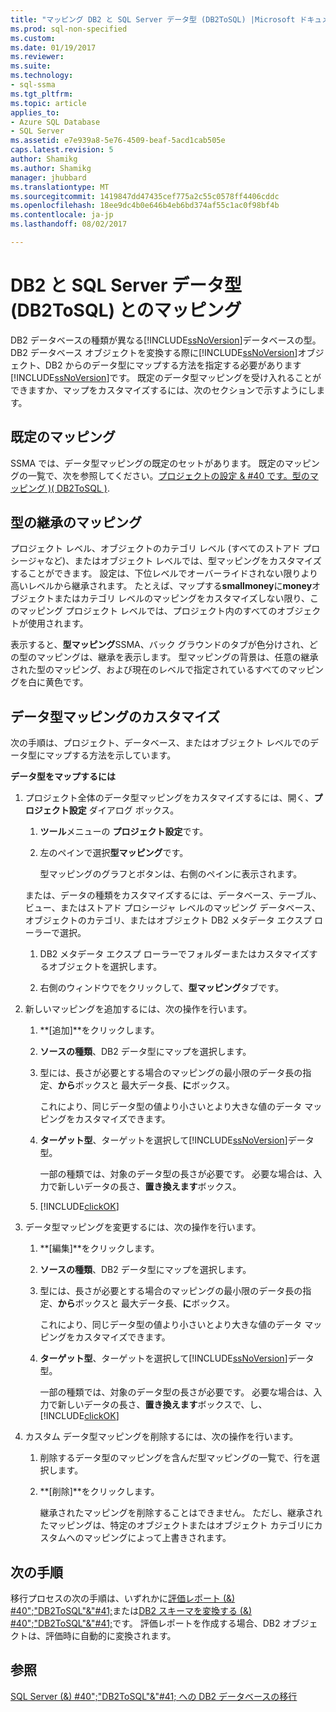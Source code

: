 ```yaml
---
title: "マッピング DB2 と SQL Server データ型 (DB2ToSQL) |Microsoft ドキュメント"
ms.prod: sql-non-specified
ms.custom: 
ms.date: 01/19/2017
ms.reviewer: 
ms.suite: 
ms.technology:
- sql-ssma
ms.tgt_pltfrm: 
ms.topic: article
applies_to:
- Azure SQL Database
- SQL Server
ms.assetid: e7e939a8-5e76-4509-beaf-5acd1cab505e
caps.latest.revision: 5
author: Shamikg
ms.author: Shamikg
manager: jhubbard
ms.translationtype: MT
ms.sourcegitcommit: 1419847dd47435cef775a2c55c0578ff4406cddc
ms.openlocfilehash: 18ee9dc4b0e646b4eb6bd374af55c1ac0f98bf4b
ms.contentlocale: ja-jp
ms.lasthandoff: 08/02/2017

---
```

# <a name="mapping-db2-and-sql-server-data-types-db2tosql"></a>DB2 と SQL Server データ型 (DB2ToSQL) とのマッピング
DB2 データベースの種類が異なる[!INCLUDE[ssNoVersion](../../includes/ssnoversion_md.md)]データベースの型。 DB2 データベース オブジェクトを変換する際に[!INCLUDE[ssNoVersion](../../includes/ssnoversion_md.md)]オブジェクト、DB2 からのデータ型にマップする方法を指定する必要があります[!INCLUDE[ssNoVersion](../../includes/ssnoversion_md.md)]です。 既定のデータ型マッピングを受け入れることができますか、マップをカスタマイズするには、次のセクションで示すようにします。  
  
## <a name="default-mappings"></a>既定のマッピング  
SSMA では、データ型マッピングの既定のセットがあります。 既定のマッピングの一覧で、次を参照してください。[プロジェクトの設定 & #40 です。型のマッピング &#41;&#40; DB2ToSQL &#41;](../../ssma/db2/project-settings-type-mapping-db2tosql.md).  
  
## <a name="type-mapping-inheritance"></a>型の継承のマッピング  
プロジェクト レベル、オブジェクトのカテゴリ レベル (すべてのストアド プロシージャなど)、またはオブジェクト レベルでは、型マッピングをカスタマイズすることができます。 設定は、下位レベルでオーバーライドされない限りより高いレベルから継承されます。 たとえば、マップする**smallmoney**に**money**オブジェクトまたはカテゴリ レベルのマッピングをカスタマイズしない限り、このマッピング プロジェクト レベルでは、プロジェクト内のすべてのオブジェクトが使用されます。  
  
表示すると、**型マッピング**SSMA、バック グラウンドのタブが色分けされ、どの型のマッピングは、継承を表示します。 型マッピングの背景は、任意の継承された型のマッピング、および現在のレベルで指定されているすべてのマッピングを白に黄色です。  
  
## <a name="customizing-data-type-mappings"></a>データ型マッピングのカスタマイズ  
次の手順は、プロジェクト、データベース、またはオブジェクト レベルでのデータ型にマップする方法を示しています。  
  
**データ型をマップするには**  
  
1.  プロジェクト全体のデータ型マッピングをカスタマイズするには、開く、**プロジェクト設定** ダイアログ ボックス。  
  
    1.  **ツール**メニューの **プロジェクト設定**です。  
  
    2.  左のペインで選択**型マッピング**です。  
  
        型マッピングのグラフとボタンは、右側のペインに表示されます。  
  
    または、データの種類をカスタマイズするには、データベース、テーブル、ビュー、またはストアド プロシージャ レベルのマッピング データベース、オブジェクトのカテゴリ、またはオブジェクト DB2 メタデータ エクスプ ローラーで選択。  
  
    1.  DB2 メタデータ エクスプ ローラーでフォルダーまたはカスタマイズするオブジェクトを選択します。  
  
    2.  右側のウィンドウでをクリックして、**型マッピング**タブです。  
  
2.  新しいマッピングを追加するには、次の操作を行います。  
  
    1.  **[追加]**をクリックします。  
  
    2.  **ソースの種類**、DB2 データ型にマップを選択します。  
  
    3.  型には、長さが必要とする場合のマッピングの最小限のデータ長の指定、**から**ボックスと 最大データ長、**に**ボックス。  
  
        これにより、同じデータ型の値より小さいとより大きな値のデータ マッピングをカスタマイズできます。  
  
    4.  **ターゲット型**、ターゲットを選択して[!INCLUDE[ssNoVersion](../../includes/ssnoversion_md.md)]データ型。  
  
        一部の種類では、対象のデータ型の長さが必要です。 必要な場合は、入力で新しいデータの長さ、**置き換えます**ボックス。  
  
    5.  [!INCLUDE[clickOK](../../includes/clickok_md.md)]  
  
3.  データ型マッピングを変更するには、次の操作を行います。  
  
    1.  **[編集]**をクリックします。  
  
    2.  **ソースの種類**、DB2 データ型にマップを選択します。  
  
    3.  型には、長さが必要とする場合のマッピングの最小限のデータ長の指定、**から**ボックスと 最大データ長、**に**ボックス。  
  
        これにより、同じデータ型の値より小さいとより大きな値のデータ マッピングをカスタマイズできます。  
  
    4.  **ターゲット型**、ターゲットを選択して[!INCLUDE[ssNoVersion](../../includes/ssnoversion_md.md)]データ型。  
  
        一部の種類では、対象のデータ型の長さが必要です。 必要な場合は、入力で新しいデータの長さ、**置き換えます**ボックスで、し、[!INCLUDE[clickOK](../../includes/clickok_md.md)]  
  
4.  カスタム データ型マッピングを削除するには、次の操作を行います。  
  
    1.  削除するデータ型のマッピングを含んだ型マッピングの一覧で、行を選択します。  
  
    2.  **[削除]**をクリックします。  
  
        継承されたマッピングを削除することはできません。 ただし、継承されたマッピングは、特定のオブジェクトまたはオブジェクト カテゴリにカスタムへのマッピングによって上書きされます。  
  
## <a name="next-steps"></a>次の手順  
移行プロセスの次の手順は、いずれかに[評価レポート (&) #40";"DB2ToSQL"&"#41;](../../ssma/db2/assessment-report-db2tosql.md)または[DB2 スキーマを変換する (&) #40";"DB2ToSQL"&"#41;](../../ssma/db2/converting-db2-schemas-db2tosql.md)です。 評価レポートを作成する場合、DB2 オブジェクトは、評価時に自動的に変換されます。  
  
## <a name="see-also"></a>参照  
[SQL Server (&) #40";"DB2ToSQL"&"#41; への DB2 データベースの移行](../../ssma/db2/migrating-db2-databases-to-sql-server-db2tosql.md)  
  

